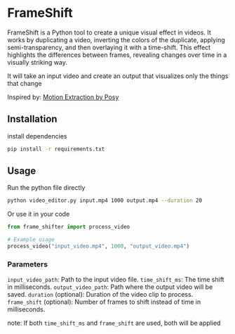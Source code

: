# FrameShift

FrameShift is a Python tool to create a unique visual effect in videos. It works by duplicating a video, inverting the colors of the duplicate, applying semi-transparency, and then overlaying it with a time-shift. This effect highlights the differences between frames, revealing changes over time in a visually striking way.

It will take an input video and create an output that visualizes only the things that change 

Inspired by: [Motion Extraction by Posy](https://www.youtube.com/watch?v=NSS6yAMZF78)

## Installation

install dependencies

```bash
pip install -r requirements.txt
```

## Usage

Run the python file directly

```bash
python video_editor.py input.mp4 1000 output.mp4 --duration 20
```

Or use it in your code

```python
from frame_shifter import process_video

# Example usage
process_video("input_video.mp4", 1000, "output_video.mp4")
```

### Parameters

`input_video_path`: Path to the input video file.
`time_shift_ms`: The time shift in milliseconds.
`output_video_path`: Path where the output video will be saved.
`duration` (optional): Duration of the video clip to process.
`frame_shift` (optional): Number of frames to shift instead of time in milliseconds.

note: If both `time_shift_ms` and `frame_shift` are used, both will be applied
